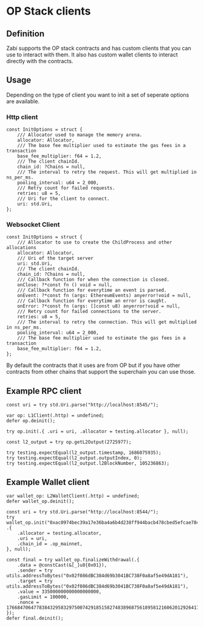 # OP Stack clients

## Definition

Zabi supports the OP stack contracts and has custom clients that you can use to interact with them.
It also has custom wallet clients to interact directly with the contracts.

## Usage

Depending on the type of client you want to init a set of seperate options are available.

### Http client

```zig
const InitOptions = struct {
    /// Allocator used to manage the memory arena.
    allocator: Allocator,
    /// The base fee multiplier used to estimate the gas fees in a transaction
    base_fee_multiplier: f64 = 1.2,
    /// The client chainId.
    chain_id: ?Chains = null,
    /// The interval to retry the request. This will get multiplied in ns_per_ms.
    pooling_interval: u64 = 2_000,
    /// Retry count for failed requests.
    retries: u8 = 5,
    /// Uri for the client to connect.
    uri: std.Uri,
};
```

### Websocket Client

```zig
const InitOptions = struct {
    /// Allocator to use to create the ChildProcess and other allocations
    allocator: Allocator,
    /// Uri of the target server
    uri: std.Uri,
    /// The client chainId.
    chain_id: ?Chains = null,
    /// Callback function for when the connection is closed.
    onClose: ?*const fn () void = null,
    /// Callback function for everytime an event is parsed.
    onEvent: ?*const fn (args: EthereumEvents) anyerror!void = null,
    /// Callback function for everytime an error is caught.
    onError: ?*const fn (args: []const u8) anyerror!void = null,
    /// Retry count for failed connections to the server.
    retries: u8 = 5,
    /// The interval to retry the connection. This will get multiplied in ns_per_ms.
    pooling_interval: u64 = 2_000,
    /// The base fee multiplier used to estimate the gas fees in a transaction
    base_fee_multiplier: f64 = 1.2,
};
```

By default the contracts that it uses are from OP but if you have other contracts from other chains that support the superchain you can use those.

## Example RPC client

```zig 
const uri = try std.Uri.parse("http://localhost:8545/");

var op: L1Client(.http) = undefined;
defer op.deinit();

try op.init(.{ .uri = uri, .allocator = testing.allocator }, null);

const l2_output = try op.getL2Output(2725977);

try testing.expectEqual(l2_output.timestamp, 1686075935);
try testing.expectEqual(l2_output.outputIndex, 0);
try testing.expectEqual(l2_output.l2BlockNumber, 105236863);
```

## Example Wallet client

```zig 
var wallet_op: L2WalletClient(.http) = undefined;
defer wallet_op.deinit();

const uri = try std.Uri.parse("http://localhost:8544/");
try wallet_op.init("0xac0974bec39a17e36ba4a6b4d238ff944bacb478cbed5efcae784d7bf4f2ff80", .{
    .allocator = testing.allocator,
    .uri = uri,
    .chain_id = .op_mainnet,
}, null);

const final = try wallet_op.finalizeWithdrawal(.{
    .data = @constCast(&[_]u8{0x01}),
    .sender = try utils.addressToBytes("0x02f086dBC384d69b3041BC738F0a8af5e49dA181"),
    .target = try utils.addressToBytes("0x02f086dBC384d69b3041BC738F0a8af5e49dA181"),
    .value = 335000000000000000000,
    .gasLimit = 100000,
    .nonce = 1766847064778384329583297500742918515827483896875618958121606201292641795,
});
defer final.deinit();
```

